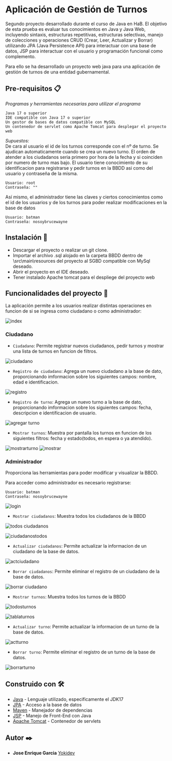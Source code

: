 # Aplicación de Gestión de Turnos

<p>Segundo proyecto desarrollado durante el curso de Java en HaB. El objetivo de esta prueba es evaluar tus conocimientos en Java y Java Web, incluyendo sintaxis, estructuras repetitivas, estructuras selectivas, manejo de colecciones y operaciones CRUD (Crear, Leer, Actualizar y Borrar) utilizando JPA (Java Persistence API)  para interactuar con una base de datos, JSP para interactuar con el usuario y programación funcional como complemento. </p>
<p>Para ello se ha desarrollado un proyecto web java para una aplicación de gestión de turnos de una entidad gubernamental.</p>

## Pre-requisitos 📋

_Programas y herramientas necesarias para utilizar el programa_

```
Java 17 o superior
IDE compatible con Java 17 o superior
Un gestor de bases de datos compatible con MySQL
Un contenedor de servlet como Apache Tomcat para desplegar el proyecto web
```
_Supuestos:_ <br>
De cara al usuario el id de los turnos corresponde con el nº de turno. Se ajudican automaticamente cuando se crea un nuevo turno.
El orden de atender a los ciudadanos seria primero por hora de la fecha y si coinciden por numero de turno mas bajo.
El usuario tiene conocimiento de su identificacion para registrarse y pedir turnos en la BBDD asi como del usuario y contraseña de la misma.
```
Usuario: root
Contraseña: ""
```

Así mismo, el administrador tiene las claves y ciertos conocimientos como el id de los usuarios y de los turnos para poder realizar modificaciones en la base de datos
```
Usuario: batman
Contraseña: nosoybrucewayne
```

## Instalación 🔧

- Descargar el proyecto o realizar un git clone.
- Importar el archivo .sql alojado en la carpeta BBDD dentro de \src\main\resources del proyecto al SGBD compatible con MySql deseado.
- Abrir el proyecto en el IDE deseado.
- Tener instalado Apache tomcat para el despliege del proyecto web

## Funcionalidades del proyecto :hammer:
La aplicación permite a los usuarios realizar distintas operaciones en funcion de si se ingresa como ciudadano o como administrador:

![index](https://github.com/Yokidev/GarciaSantiagoJoseEnrique_pruebatec2/assets/113154741/df0feeec-7ba6-46cc-bad4-50ce9ed98d5a)
### Ciudadano

- `Ciudadano`: Permite registrar nuevos ciudadanos, pedir turnos y mostrar una lista de turnos en funcion de filtros.

![ciudadano](https://github.com/Yokidev/GarciaSantiagoJoseEnrique_pruebatec2/assets/113154741/25775f9d-a5cb-4cc5-bf44-e7720964730d)
<br>

- `Registro de ciudadano`: Agrega un nuevo ciudadano a la base de dato, proporcionando imformacion sobre los siguientes campos: nombre, edad e identificacion.
  
![registro](https://github.com/Yokidev/GarciaSantiagoJoseEnrique_pruebatec2/assets/113154741/8de4ddb7-52ee-4acd-94ce-6b94da57c9f9)
<br>

- `Registro de turno`: Agrega un nuevo turno a la base de dato, proporcionando imformacion sobre los siguientes campos: fecha, descripcion e identificacion de usuario.

![agregar turno](https://github.com/Yokidev/GarciaSantiagoJoseEnrique_pruebatec2/assets/113154741/4923be31-9c75-47a1-9c28-880a5157562a)
<br>

- `Mostrar turnos`: Muestra por pantalla los turnos en funcion de los siguientes filtros: fecha y estado(todos, en espera o ya atendido).
  
![mostrarturno](https://github.com/Yokidev/GarciaSantiagoJoseEnrique_pruebatec2/assets/113154741/f8745464-33fb-493f-b4aa-110631b1c31e)
![mostrar](https://github.com/Yokidev/GarciaSantiagoJoseEnrique_pruebatec2/assets/113154741/0e2a639b-a08c-4761-acd2-88b3b663e25d)

### Administrador
Proporciona las herramientas para poder modificar y visualizar la BBDD.
<p>Para acceder como administrador es necesario registrarse:</p>

```
Usuario: batman
Contraseña: nosoybrucewayne
```

![login](https://github.com/Yokidev/GarciaSantiagoJoseEnrique_pruebatec2/assets/113154741/dcf4ee23-2bfc-433a-a891-0e05704c05e1)

- `Mostrar ciudadanos`: Muestra todos los ciudadanos de la BBDD
  
![todos ciudadanos](https://github.com/Yokidev/GarciaSantiagoJoseEnrique_pruebatec2/assets/113154741/d345f4cd-7bff-4bc3-aed6-97ac105cd063)

![ciudadanostodos](https://github.com/Yokidev/GarciaSantiagoJoseEnrique_pruebatec2/assets/113154741/dacb686a-7b9b-43a1-ad85-02c7ad5d4268)


- `Actualizar ciudadanos`: Permite actualizar la informacion de un ciudadano de la base de datos.
  
![actciudadano](https://github.com/Yokidev/GarciaSantiagoJoseEnrique_pruebatec2/assets/113154741/3a9e6b2a-1410-492a-ba7f-65c70803c7ae)

- `Borrar ciudadanos`: Permite eliminar el registro de un ciudadano de la base de datos.
  
![borrar ciudadano](https://github.com/Yokidev/GarciaSantiagoJoseEnrique_pruebatec2/assets/113154741/10b79d42-dc89-4d92-a531-67c99c7d160c)

- `Mostrar turnos`: Muestra todos los turnos de la BBDD

![todosturnos](https://github.com/Yokidev/GarciaSantiagoJoseEnrique_pruebatec2/assets/113154741/ea461efe-9299-4073-9121-82a206f98a0d)

![tablaturnos](https://github.com/Yokidev/GarciaSantiagoJoseEnrique_pruebatec2/assets/113154741/ca56800d-1dd5-44cd-8d3f-5cc04787fd7e)

- `Actualizar turno`: Permite actualizar la informacion de un turno de la base de datos.
  
![actturno](https://github.com/Yokidev/GarciaSantiagoJoseEnrique_pruebatec2/assets/113154741/515e1517-e43d-42bb-91a0-4591a9e8dcd8)

- `Borrar turno`: Permite eliminar el registro de un turno de la base de datos.

![borrarturno](https://github.com/Yokidev/GarciaSantiagoJoseEnrique_pruebatec2/assets/113154741/db73d3cb-f43e-4e0a-8343-944fd3e4ca3f)


## Construido con 🛠️

* [Java](https://docs.oracle.com/en/java/javase/17/docs/api/index.html) - Lenguaje utilizado, especificamente el JDK17
* [JPA](https://www.ibm.com/docs/es/was-liberty/nd?topic=liberty-java-persistence-api-jpa) - Acceso a la base de datos
* [Maven](https://maven.apache.org/) - Manejador de dependencias
* [JSP](https://docs.oracle.com/cd/E17802_01/products/products/jsp/2.1/docs/jsp-2_1-pfd2/index.html) - Manejo de Front-End con Java
* [Apache Tomcat](https://tomcat.apache.org/) - Contenedor de servlets

## Autor ✒️
* **Jose Enrique Garcia** [Yokidev](https://github.com/Yokidev)
